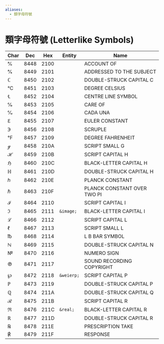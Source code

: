 ```yaml
---
aliases:
  - 類字母符號
---
```

# 類字母符號 (Letterlike Symbols)

Char | Dec | Hex | Entity | Name
--- | --- | --- | --- | ---
&#8448; | 8448 | 2100 | | ACCOUNT OF
&#8449; | 8449 | 2101 | | ADDRESSED TO THE SUBJECT
&#8450; | 8450 | 2102 | | DOUBLE-STRUCK CAPITAL C
&#8451; | 8451 | 2103 | | DEGREE CELSIUS
&#8452; | 8452 | 2104 | | CENTRE LINE SYMBOL
&#8453; | 8453 | 2105 | | CARE OF
&#8454; | 8454 | 2106 | | CADA UNA
&#8455; | 8455 | 2107 | | EULER CONSTANT
&#8456; | 8456 | 2108 | | SCRUPLE
&#8457; | 8457 | 2109 | | DEGREE FAHRENHEIT
&#8458; | 8458 | 210A | | SCRIPT SMALL G
&#8459; | 8459 | 210B | | SCRIPT CAPITAL H
&#8460; | 8460 | 210C | | BLACK-LETTER CAPITAL H
&#8461; | 8461 | 210D | | DOUBLE-STRUCK CAPITAL H
&#8462; | 8462 | 210E | | PLANCK CONSTANT
&#8463; | 8463 | 210F | | PLANCK CONSTANT OVER TWO PI
&#8464; | 8464 | 2110 | | SCRIPT CAPITAL I
&#8465; | 8465 | 2111 | `&image;` | BLACK-LETTER CAPITAL I
&#8466; | 8466 | 2112 | | SCRIPT CAPITAL L
&#8467; | 8467 | 2113 | | SCRIPT SMALL L
&#8468; | 8468 | 2114 | | L B BAR SYMBOL
&#8469; | 8469 | 2115 | | DOUBLE-STRUCK CAPITAL N
&#8470; | 8470 | 2116 | | NUMERO SIGN
&#8471; | 8471 | 2117 | | SOUND RECORDING COPYRIGHT
&#8472; | 8472 | 2118 | `&weierp;` | SCRIPT CAPITAL P
&#8473; | 8473 | 2119 | | DOUBLE-STRUCK CAPITAL P
&#8474; | 8474 | 211A | | DOUBLE-STRUCK CAPITAL Q
&#8475; | 8475 | 211B | | SCRIPT CAPITAL R
&#8476; | 8476 | 211C | `&real;` | BLACK-LETTER CAPITAL R
&#8477; | 8477 | 211D | | DOUBLE-STRUCK CAPITAL R
&#8478; | 8478 | 211E | | PRESCRIPTION TAKE
&#8479; | 8479 | 211F | | RESPONSE